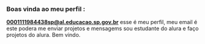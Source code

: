 ### Boas vinda ao meu perfil :


**0001111984438sp@al.educacao.sp.gov.br** esse é meu perfil, meu email é este podera me enviar projetos e mensagems
sou estudante do alura e faço projetos do alura.
Bem vindo.
